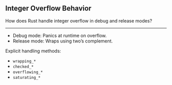 ## Integer Overflow Behavior

How does Rust handle integer overflow in debug and release modes?

---

* Debug mode: Panics at runtime on overflow.
* Release mode: Wraps using two’s complement.

Explicit handling methods:

* `wrapping_*`
* `checked_*`
* `overflowing_*`
* `saturating_*`

